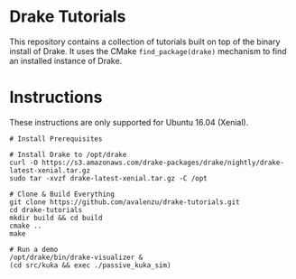 # Drake Tutorials

This repository contains a collection of tutorials built on top of the binary
install of Drake. It uses the CMake `find_package(drake)` mechanism to find an
installed instance of Drake.

# Instructions

These instructions are only supported for Ubuntu 16.04 (Xenial).

```
# Install Prerequisites

# Install Drake to /opt/drake
curl -O https://s3.amazonaws.com/drake-packages/drake/nightly/drake-latest-xenial.tar.gz
sudo tar -xvzf drake-latest-xenial.tar.gz -C /opt

# Clone & Build Everything
git clone https://github.com/avalenzu/drake-tutorials.git
cd drake-tutorials
mkdir build && cd build
cmake ..
make

# Run a demo
/opt/drake/bin/drake-visualizer &
(cd src/kuka && exec ./passive_kuka_sim)         
